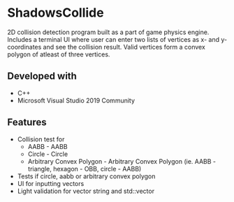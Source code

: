 # ShadowsCollide
2D collision detection program built as a part of game physics engine.
Includes a terminal UI where user can enter two lists of vertices as x- and y-coordinates and see the collision result.
Valid vertices form a convex polygon of atleast of three vertices.

## Developed with
* C++
* Microsoft Visual Studio 2019 Community

## Features
* Collision test for
    * AABB - AABB
    * Circle - Circle
    * Arbitrary Convex Polygon - Arbitrary Convex Polygon (ie. AABB - triangle, hexagon - OBB, circle - AABB)
* Tests if circle, aabb or arbitrary convex polygon
* UI for inputting vectors
* Light validation for vector string and std::vector
